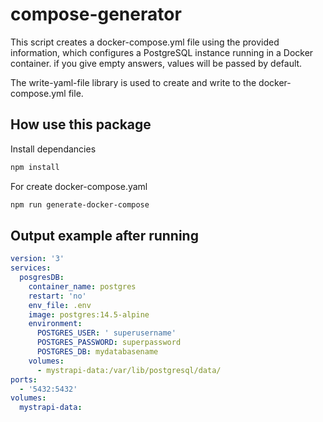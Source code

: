 # compose-generator

This script creates a docker-compose.yml file using the provided information, which configures a PostgreSQL instance running in a Docker container.
if you give empty answers, values ​​will be passed by default.

The write-yaml-file library is used to create and write to the docker-compose.yml file.

## How use this package

Install dependancies
```sh
npm install
```

For create docker-compose.yaml
```sh
npm run generate-docker-compose
```

## Output example after running
```yaml
version: '3'
services:
  posgresDB:
    container_name: postgres
    restart: 'no'
    env_file: .env
    image: postgres:14.5-alpine
    environment:
      POSTGRES_USER: ' superusername'
      POSTGRES_PASSWORD: superpassword
      POSTGRES_DB: mydatabasename
    volumes:
      - mystrapi-data:/var/lib/postgresql/data/
ports:
  - '5432:5432'
volumes:
  mystrapi-data:
```
